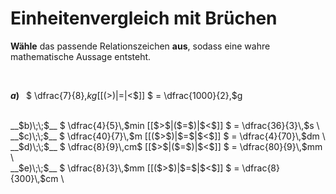 <!--
version:  0.0.1

language: de

@style
input {
    text-align: center;
}

.flex-container {
    display: flex;
    flex-wrap: wrap;
    align-items: stretch;
    gap: 20px;
}

.flex-child {
    flex: 1;
    min-width: 350px;
    margin-right: 20px;
}

@media (max-width: 400px) {
    .flex-child {
        flex: 100%;
        margin-right: 0;
    }
}
@end

formula: \carry   \textcolor{red}{\scriptsize #1}
formula: \digit   \rlap{\carry{#1}}\phantom{#2}#2
formula: \permil  \text{‰}

import: https://raw.githubusercontent.com/LiaTemplates/Tikz-Jax/main/README.md

script: https://cdn.jsdelivr.net/gh/LiaTemplates/Tikz-Jax@main/dist/index.js


tags: Einheiten, Bruchrechnung, Länge, Masse, Zeit, mittel, normal, Angeben

comment: Welche angegebene Größe in Bruchdarstellung ist größer? Wähle das passende Relationszeichen.

author: Martin Lommatzsch

-->




# Einheitenvergleich mit Brüchen


**Wähle** das passende Relationszeichen **aus**, sodass eine wahre mathematische Aussage entsteht.

<br>

<section class="flex-container">

<div class="flex-child">

__$a)\;\;$__ $ \dfrac{7}{8}\,$kg [[($>$)|$=$|$<$]] $ = \dfrac{1000}{2}\,$g \
<br>
</div>
<div class="flex-child">
__$b)\;\;$__ $ \dfrac{4}{5}\,$min [[$>$|($=$)|$<$]] $ = \dfrac{36}{3}\,$s \
<br>
</div>
<div class="flex-child">
__$c)\;\;$__ $ \dfrac{40}{7}\,$m [[($>$)|$=$|$<$]] $ = \dfrac{4}{70}\,$dm \
<br>
</div>
<div class="flex-child">
__$d)\;\;$__ $ \dfrac{8}{9}\,cm$ [[$>$|($=$)|$<$]] $ = \dfrac{80}{9}\,$mm \
<br>
</div>
<div class="flex-child">
__$e)\;\;$__ $ \dfrac{8}{3}\,$mm [[($>$)|$=$|$<$]] $ = \dfrac{8}{300}\,$cm \
<br>

</div>


</section>

<br>
<br>
<br>
<br>
<br>